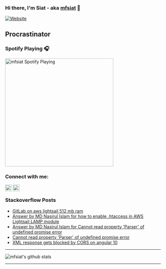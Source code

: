 ### Hi there, I'm Siat - aka [mfsiat][website] 👋

[![Website](https://img.shields.io/website?label=mfsiat.github.io&style=for-the-badge&url=https%3A%2F%2Fcodestackr.com)](https://mfsiat.github.io/)

## Procrastinator

### Spotify Playing 🎧

[<img src="https://now-playing-codestackr.vercel.app/api/spotify-playing" alt="mfsiat Spotify Playing" width="350" />](https://open.spotify.com/user/yar0q4ayr73cdw0shmqcdg3nw?si=NPxSbD5VR-WzjdL982wTRg)

### Connect with me:

[<img align="left" alt="nasirul-islam-4708ab153 | LinkedIn" width="22px" src="https://cdn.jsdelivr.net/npm/simple-icons@v3/icons/linkedin.svg" />][linkedin]
[<img align="left" alt="siatislam | Twitter" width="22px" src="https://cdn.jsdelivr.net/npm/simple-icons@v3/icons/twitter.svg" />][twitter]

<br />

<!-- ### Platform:

![](aws.svg) -->

### Stackoverflow Posts

<!-- BLOG-POST-LIST:START -->
- [GitLab on aws lightsail 512 mb ram](https://stackoverflow.com/questions/64333612/gitlab-on-aws-lightsail-512-mb-ram)
- [Answer by MD Nasirul Islam for how to enable .htaccess in AWS Lightsail LAMP module](https://stackoverflow.com/questions/60281420/how-to-enable-htaccess-in-aws-lightsail-lamp-module/64300735#64300735)
- [Answer by MD Nasirul Islam for Cannot read property 'Parser' of undefined promise error](https://stackoverflow.com/questions/64183286/cannot-read-property-parser-of-undefined-promise-error/64193345#64193345)
- [Cannot read property 'Parser' of undefined promise error](https://stackoverflow.com/questions/64183286/cannot-read-property-parser-of-undefined-promise-error)
- [XML response gets blocked by CORS on angular 10](https://stackoverflow.com/questions/64136444/xml-response-gets-blocked-by-cors-on-angular-10)
<!-- BLOG-POST-LIST:END -->

---

![mfsiat's github stats](https://github-readme-stats.vercel.app/api?username=mfsiat&theme=vue&show_icons=true)

---

[website]: https://mfsiat.github.io/
[twitter]: https://twitter.com/siatislam
[linkedin]: https://linkedin.com/in/nasirul-islam-4708ab153
